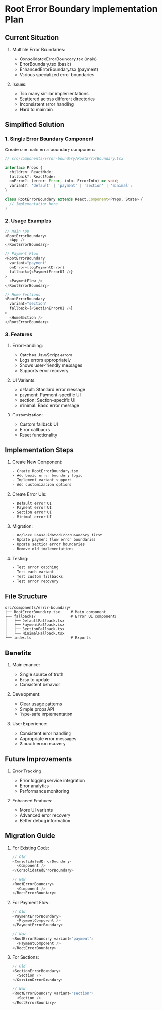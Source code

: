 # Root Error Boundary Implementation Plan

## Current Situation

1. Multiple Error Boundaries:
   - ConsolidatedErrorBoundary.tsx (main)
   - ErrorBoundary.tsx (basic)
   - EnhancedErrorBoundary.tsx (payment)
   - Various specialized error boundaries

2. Issues:
   - Too many similar implementations
   - Scattered across different directories
   - Inconsistent error handling
   - Hard to maintain

## Simplified Solution

### 1. Single Error Boundary Component

Create one main error boundary component:
```typescript
// src/components/error-boundary/RootErrorBoundary.tsx

interface Props {
  children: ReactNode;
  fallback?: ReactNode;
  onError?: (error: Error, info: ErrorInfo) => void;
  variant?: 'default' | 'payment' | 'section' | 'minimal';
}

class RootErrorBoundary extends React.Component<Props, State> {
  // Implementation here
}
```

### 2. Usage Examples

```typescript
// Main App
<RootErrorBoundary>
  <App />
</RootErrorBoundary>

// Payment Flow
<RootErrorBoundary 
  variant="payment"
  onError={logPaymentError}
  fallback={<PaymentErrorUI />}
>
  <PaymentFlow />
</RootErrorBoundary>

// Home Sections
<RootErrorBoundary
  variant="section"
  fallback={<SectionErrorUI />}
>
  <HomeSection />
</RootErrorBoundary>
```

### 3. Features

1. Error Handling:
   - Catches JavaScript errors
   - Logs errors appropriately
   - Shows user-friendly messages
   - Supports error recovery

2. UI Variants:
   - default: Standard error message
   - payment: Payment-specific UI
   - section: Section-specific UI
   - minimal: Basic error message

3. Customization:
   - Custom fallback UI
   - Error callbacks
   - Reset functionality

## Implementation Steps

1. Create New Component:
   ```bash
   - Create RootErrorBoundary.tsx
   - Add basic error boundary logic
   - Implement variant support
   - Add customization options
   ```

2. Create Error UIs:
   ```bash
   - Default error UI
   - Payment error UI
   - Section error UI
   - Minimal error UI
   ```

3. Migration:
   ```bash
   - Replace ConsolidatedErrorBoundary first
   - Update payment flow error boundaries
   - Update section error boundaries
   - Remove old implementations
   ```

4. Testing:
   ```bash
   - Test error catching
   - Test each variant
   - Test custom fallbacks
   - Test error recovery
   ```

## File Structure

```
src/components/error-boundary/
├── RootErrorBoundary.tsx     # Main component
├── fallbacks/                # Error UI components
│   ├── DefaultFallback.tsx
│   ├── PaymentFallback.tsx
│   ├── SectionFallback.tsx
│   └── MinimalFallback.tsx
└── index.ts                  # Exports
```

## Benefits

1. Maintenance:
   - Single source of truth
   - Easy to update
   - Consistent behavior

2. Development:
   - Clear usage patterns
   - Simple props API
   - Type-safe implementation

3. User Experience:
   - Consistent error handling
   - Appropriate error messages
   - Smooth error recovery

## Future Improvements

1. Error Tracking:
   - Error logging service integration
   - Error analytics
   - Performance monitoring

2. Enhanced Features:
   - More UI variants
   - Advanced error recovery
   - Better debug information

## Migration Guide

1. For Existing Code:
   ```typescript
   // Old
   <ConsolidatedErrorBoundary>
     <Component />
   </ConsolidatedErrorBoundary>

   // New
   <RootErrorBoundary>
     <Component />
   </RootErrorBoundary>
   ```

2. For Payment Flow:
   ```typescript
   // Old
   <PaymentErrorBoundary>
     <PaymentComponent />
   </PaymentErrorBoundary>

   // New
   <RootErrorBoundary variant="payment">
     <PaymentComponent />
   </RootErrorBoundary>
   ```

3. For Sections:
   ```typescript
   // Old
   <SectionErrorBoundary>
     <Section />
   </SectionErrorBoundary>

   // New
   <RootErrorBoundary variant="section">
     <Section />
   </RootErrorBoundary>